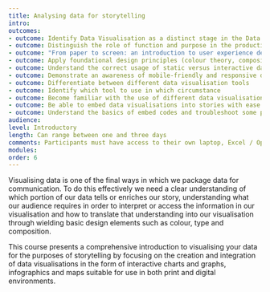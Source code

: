```yaml
---
title: Analysing data for storytelling
intro: 
outcomes: 
- outcome: Identify Data Visualisation as a distinct stage in the Data Pipeline
- outcome: Distinguish the role of function and purpose in the production of a data visualisation
- outcome: "From paper to screen: an introduction to user experience design and wireframing"
- outcome: Apply foundational design principles (colour theory, composition and typography) to the production of data visualisations
- outcome: Understand the correct usage of static versus interactive data visualisations
- outcome: Demonstrate an awareness of mobile-friendly and responsive design
- outcome: Differentiate between different data visualisation tools
- outcome: Identify which tool to use in which circumstance
- outcome: Become familiar with the use of different data visualisation tools
- outcome: Be able to embed data visualisations into stories with ease
- outcome: Understand the basics of embed codes and troubleshoot some problems that can arise when integrating your visualisation into an online environment
audience: 
level: Introductory
length: Can range between one and three days
comments: Participants must have access to their own laptop, Excel / Open (Libre) Office, an activated google account, and a google chrome web browser installed on their laptops
modules: 
order: 6
---
```

Visualising data is one of the final ways in which we package data for communication. To do this effectively we need a clear understanding of which portion of our data tells or enriches our story, understanding what our audience requires in order to interpret or access the information in our visualisation and how to translate that understanding into our visualisation through wielding basic design elements such as colour, type and composition.

This course presents a comprehensive introduction to visualising your data for the purposes of storytelling by focusing on the creation and integration of data visualisations in the form of interactive charts and graphs, infographics and maps suitable for use in both print and digital environments.